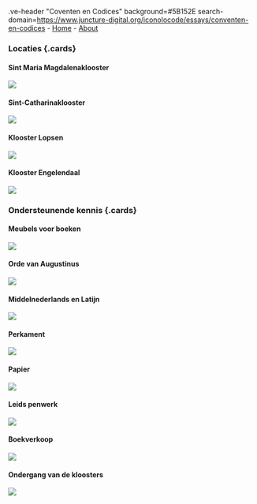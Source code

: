 .ve-header "Coventen en Codices" background=#5B152E search-domain=https://www.juncture-digital.org/iconolocode/essays/conventen-en-codices
    - [Home](/home)
    - [About](/about)


### Locaties {.cards}

#### Sint Maria Magdalenaklooster

![](https://iiif.juncture-digital.org/thumbnail/gh:iconolocode/media/LTK_336-CC-BY.jpg)

#### Sint-Catharinaklooster
![](https://iiif.juncture-digital.org/thumbnail/gh:iconolocode/media/Csg_135-CC-BY-NC-SA.jpg)

#### Klooster Lopsen
![](https://images.memorix.nl/lei/thumb/fullsize/e5ac43e8-3b5e-8528-a82b-62fee58d0836.jpg)

#### Klooster Engelendaal
![](https://www.alvin-portal.org/alvin/attachment/record/alvin-record:14542/ATTACHMENT-0015)

### Ondersteunende kennis {.cards}

#### Meubels voor boeken
![](https://iiif.juncture-digital.org/thumbnail/gh:iconolocode/media/Lessenaar_thumbnail-CC0.jpg)

#### Orde van Augustinus
![](https://iiif.juncture-digital.org/thumbnail/wc:)

#### Middelnederlands en Latijn
![](https://iiif.juncture-digital.org/thumbnail/wc:)

#### Perkament
![](https://iiif.juncture-digital.org/thumbnail/wc:)

#### Papier
![](https://iiif.juncture-digital.org/thumbnail/wc:)

#### Leids penwerk
![](https://iiif.juncture-digital.org/thumbnail/wc:)

#### Boekverkoop
![](https://iiif.juncture-digital.org/thumbnail/wc:)

#### Ondergang van de kloosters 
![](https://iiif.juncture-digital.org/thumbnail/wc:)
